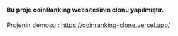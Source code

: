 #### Bu proje coinRanking websitesinin clonu yapılmıştır.

Projenin demosu : https://coinranking-clone.vercel.app/

